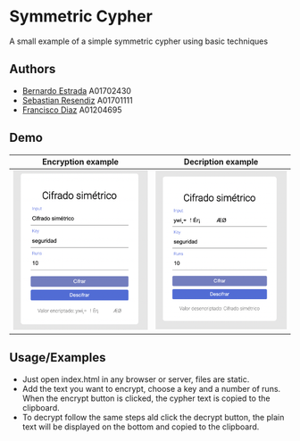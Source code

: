 
# Symmetric Cypher

A small example of a simple symmetric cypher using basic techniques

## Authors
- [Bernardo Estrada](https://www.github.com/BernardoEstrada) A01702430
- [Sebastian Resendiz](https://www.github.com/A01701111) A01701111
- [Francisco Diaz](https://www.github.com/Franciscodzv) A01204695

## Demo
  Encryption example             |  Decription example
  :-------------------------:|:-------------------------:
  ![Encryption example](/evidence/Encrypt.png)  |  ![Decription example](/evidence/Decrypt.png)
## Usage/Examples

- Just open index.html in any browser or server, files are static.
- Add the text you want to encrypt, choose a key and a number of runs. When the encrypt button is clicked, the cypher text is copied to the clipboard.
- To decrypt follow the same steps ald click the decrypt button, the plain text will be displayed on the bottom and copied to the clipboard.

  
